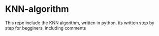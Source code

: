 # KNN-algorithm
This repo include the KNN algorithm, written in python. its written step by step for begginers, including comments 
